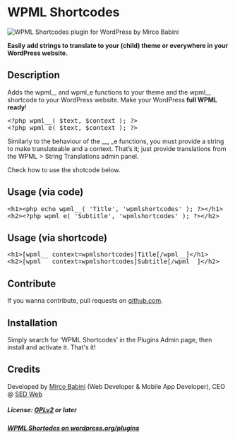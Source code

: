# WPML Shortcodes

![WPML Shortcodes plugin for WordPress by Mirco Babini](http://plugins.svn.wordpress.org/wpml-shortcodes/assets/banner-772x250.jpg "WPML Shortcodes plugin for WordPress by Mirco Babini")

**Easily add strings to translate to your (child) theme or everywhere in your WordPress website.**

## Description
Adds the wpml__ and wpml_e functions to your theme and the wpml__ shortcode to your WordPress website. Make your WordPress <strong>full WPML ready</strong>!

<pre>&lt;?php wpml__( $text, $context ); ?>
&lt;?php wpml_e( $text, $context ); ?></pre>

Similarly to the behaviour of the __, _e functions, you must provide a string to make translateable and a context.
That’s it; just provide translations from the WPML > String Translations admin panel.

Check how to use the shotcode below.

## Usage (via code)
<pre>&lt;h1>&lt;php echo wpml__( 'Title', 'wpmlshortcodes' ); ?>&lt;/h1>
&lt;h2>&lt;?php wpml_e( 'Subtitle', 'wpmlshortcodes' ); ?>&lt;/h2></pre>

## Usage (via shortcode)
<pre>&lt;h1>[wpml__ context=wpmlshortcodes]Title[/wpml__]&lt;/h1>
&lt;h2>[wpml__ context=wpmlshortcodes]Subtitle[/wpml__]&lt;/h2></pre>

## Contribute
If you wanna contribute, pull requests on [github.com](https://github.com/mircobabini/wpml-shortcodes/pulls).

## Installation

Simply search for ‘WPML Shortcodes’ in the Plugins Admin page, then install and activate it. That's it!

## Credits

Developed by [Mirco Babini](http://www.mircobabini.com/donate) (Web Developer & Mobile App Developer), CEO @ [SED Web](http://www.sedweb.it)

##### License: [GPLv2](http://www.gnu.org/licenses/gpl-2.0.html) or later
##### [WPML Shortodes on wordpress.org/plugins](http://wordpress.org/plugins/wpml-shortcodes/)
